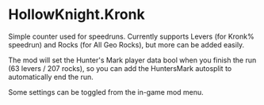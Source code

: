 # HollowKnight.Kronk

Simple counter used for speedruns. Currently supports Levers (for Kronk% speedrun) and Rocks (for All Geo Rocks), but more can be added easily.

The mod will set the Hunter's Mark player data bool when you finish the run (63 levers / 207 rocks), so you can add the HuntersMark autosplit to automatically end the run.

Some settings can be toggled from the in-game mod menu.

